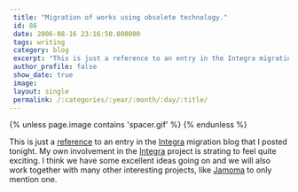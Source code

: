 ```yaml
---
 title: "Migration of works using obsolete technology."
 id: 86
 date: 2006-08-16 23:16:50.000000
 tags: writing
 category: blog
 excerpt: "This is just a reference to an entry in the Integra migration blog that I posted tonight. My own involvement in the Integra project is strating to feel quite exciting. I think we have some excellent i..."
 author_profile: false
 show_date: true
 image: 
 layout: single
 permalink: /:categories/:year/:month/:day/:title/
---
```

{% unless page.image contains 'spacer.gif' %}
{% endunless %}

This is just a <a href="http://www.integralive.org/repertoire-migration/migration-blog/migrating-manipulation-iii-by-miklos-maros">reference</a> to an entry in the <a href="http://www.integra.org/integra">Integra</a> migration blog that I posted tonight. My own involvement in the <a href="http://www.integra.org/integra">Integra</a> project is strating to feel quite exciting. I think we have some excellent ideas going on and we will also work together with many other interesting projects, like <a href="http://www.jamoma.org/">Jamoma</a> to only mention one.
